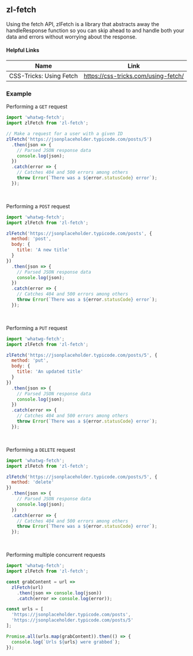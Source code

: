 ## zl-fetch

Using the fetch API, zlFetch is a library that abstracts away the handleResponse function so you can skip ahead to and handle both your data and errors without worrying about the response.

#### Helpful Links
| Name | Link |
|---------------|----------------------------|
| CSS-Tricks: Using Fetch | https://css-tricks.com/using-fetch/ |

### Example

Performing a `GET` request

```js
import 'whatwg-fetch';
import zlFetch from 'zl-fetch';

// Make a request for a user with a given ID
zlFetch('https://jsonplaceholder.typicode.com/posts/5')
  .then(json => {
    // Parsed JSON response data
    console.log(json);
  })
  .catch(error => {
    // Catches 404 and 500 errors among others
    throw Error(`There was a ${error.statusCode} error`);
  });
```

<br>

Performing a `POST` request

```js
import 'whatwg-fetch';
import zlFetch from 'zl-fetch';

zlFetch('https://jsonplaceholder.typicode.com/posts', {
  method: 'post',
  body: {
    title: 'A new title'
  }
})
  .then(json => {
    // Parsed JSON response data
    console.log(json);
  })
  .catch(error => {
    // Catches 404 and 500 errors among others
    throw Error(`There was a ${error.statusCode} error`);
  });
```

<br>

Performing a `PUT` request

```js
import 'whatwg-fetch';
import zlFetch from 'zl-fetch';

zlFetch('https://jsonplaceholder.typicode.com/posts/5', {
  method: 'put',
  body: {
    title: 'An updated title'
  }
})
  .then(json => {
    // Parsed JSON response data
    console.log(json);
  })
  .catch(error => {
    // Catches 404 and 500 errors among others
    throw Error(`There was a ${error.statusCode} error`);
  });
```

<br>

Performing a `DELETE` request

```js
import 'whatwg-fetch';
import zlFetch from 'zl-fetch';

zlFetch('https://jsonplaceholder.typicode.com/posts/5', {
  method: 'delete'
})
  .then(json => {
    // Parsed JSON response data
    console.log(json);
  })
  .catch(error => {
    // Catches 404 and 500 errors among others
    throw Error(`There was a ${error.statusCode} error`);
  });
```

<br>

Performing multiple concurrent requests

```js
import 'whatwg-fetch';
import zlFetch from 'zl-fetch';

const grabContent = url =>
  zlFetch(url)
    .then(json => console.log(json))
    .catch(error => console.log(error));

const urls = [
  'https://jsonplaceholder.typicode.com/posts',
  'https://jsonplaceholder.typicode.com/posts/5'
];

Promise.all(urls.map(grabContent)).then(() => {
  console.log(`Urls ${urls} were grabbed`);
});
```

<br>


